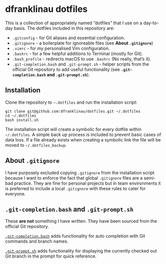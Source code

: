 dfranklinau dotfiles
================================================================================

This is a collection of appropriately named “dotfiles” that I use on a
day-to-day basis. The dotfiles included in this repository are:

* `.gitconfig` - for Git aliases and essential configuration.
* `.gitignore` - a boilerplate for ignoreable files (see **About `.gitignore`**)
* `.vimrc` - for my personalised Vim configuration.
* `.bashrc` - for a few helpful additions to Terminal (mostly for Git).
* `.bash_profile` - redirects macOS to use `.bashrc` (No really, that’s it).
* `.git-completion.bash` and `.git-prompt.sh` - helper scripts from the official
  Git repository to add useful functionality (see **`.git-completion.bash` and
  `.git-prompt.sh`**).


Installation
--------------------------------------------------------------------------------

Clone the repository to `~.dotfiles` and run the installation script:

```
git clone git@github.com:dfranklinau/dotfiles.git ~/.dotfiles
cd ~/.dotfiles
bash install.sh
```

The installation script will create a symbolic for every dotfile within 
`~/.dotfiles`. A simple back up process is included to prevent basic cases of 
data loss. If a file already exists when creating a symbolic link the file will
be moved to `~/.dotfiles_backup`.


About `.gitignore`
--------------------------------------------------------------------------------

I have purposely excluded copying `.gitignore` from the installation script
because I want to enforce the fact that global `.gitignore` files are a
semi-bad practice. They are fine for personal projects but in team environments
it is preferred to include a local `.gitignore` with these rules to cater for
everyone.


`.git-completion.bash` and `.git-prompt.sh`
--------------------------------------------------------------------------------

These **are not** something I have written. They have been sourced from the
official Git repository.

[`.git-completion.bash`](https://github.com/git/git/blob/master/contrib/completion/git-completion.bash)
adds functionality for auto completion with Git commands and branch names.

[`.git-prompt.sh`](https://github.com/git/git/blob/master/contrib/completion/git-prompt.sh)
adds functionality for displaying the currently checked out Git branch in
the prompt for quick reference.
